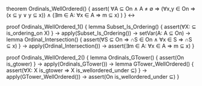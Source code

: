 theorem Ordinals_WellOrdered() {
  assert(
    ∀A ⊆ On ∧ A ≠ ∅ ⇒
    (∀x,y ∈ On ⇒ (x ⊆ y ∨ y ⊆ x)) ∧
    (∃m ∈ A: ∀x ∈ A ⇒ m ⊆ x)
  )
} ↔

proof Ordinals_WellOrdered_1() {
  lemma Subset_Is_Ordering() {
    assert(∀X: ⊆ is_ordering_on X)
  } →
  apply(Subset_Is_Ordering()) →
  setVar(A: A ⊆ On) →
  lemma Ordinal_Intersection() {
    assert(∀S ⊆ On ⇒ ∩S ∈ On ∧ ∀x ∈ S ⇒ ∩S ⊆ x)
  } →
  apply(Ordinal_Intersection()) →
  assert(∃m ∈ A: ∀x ∈ A ⇒ m ⊆ x)
}

proof Ordinals_WellOrdered_2() {
  lemma Ordinals_GTower() {
    assert(On is_gtower)
  } →
  apply(Ordinals_GTower()) →
  lemma GTower_WellOrdered() {
    assert(∀X: X is_gtower ⇒ X is_wellordered_under ⊆)
  } →
  apply(GTower_WellOrdered()) →
  assert(On is_wellordered_under ⊆)
}